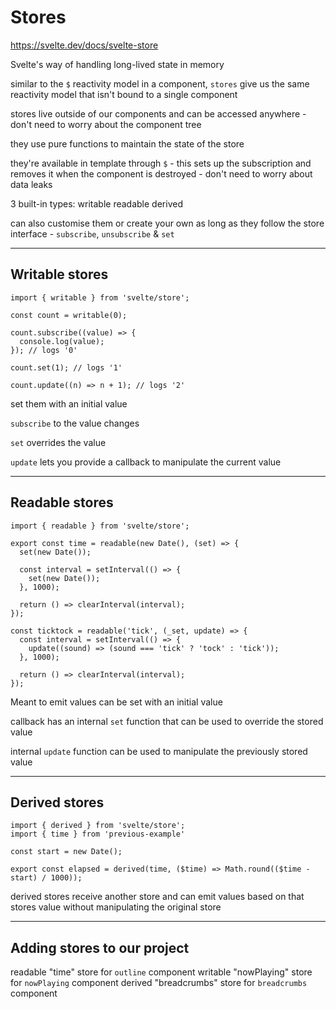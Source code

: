 # Stores

https://svelte.dev/docs/svelte-store

Svelte's way of handling long-lived state in memory

similar to the `$` reactivity model in a component, `stores` give us the same reactivity model that isn't bound to a single component

stores live outside of our components and can be accessed anywhere - don't need to worry about the component tree

they use pure functions to maintain the state of the store

they're available in template through `$` - this sets up the subscription and removes it when the component is destroyed - don't need to worry about data leaks

3 built-in types:
writable
readable
derived

can also customise them or create your own as long as they follow the store interface - `subscribe`, `unsubscribe` & `set`


---
## Writable stores
```
import { writable } from 'svelte/store';
 
const count = writable(0);

count.subscribe((value) => {
  console.log(value);
}); // logs '0'
 
count.set(1); // logs '1'
 
count.update((n) => n + 1); // logs '2'
```

set them with an initial value

`subscribe` to the value changes

`set` overrides the value

`update` lets you provide a callback to manipulate the current value

---
## Readable stores
```
import { readable } from 'svelte/store';
 
export const time = readable(new Date(), (set) => {
  set(new Date());
 
  const interval = setInterval(() => {
    set(new Date());
  }, 1000);
 
  return () => clearInterval(interval);
});

const ticktock = readable('tick', (_set, update) => {
  const interval = setInterval(() => {
    update((sound) => (sound === 'tick' ? 'tock' : 'tick'));
  }, 1000);
 
  return () => clearInterval(interval);
});
```

Meant to emit values
can be set with an initial value

callback has an internal `set` function that can be used to override the stored value

internal `update` function can be used to manipulate the previously stored value


---
## Derived stores
```
import { derived } from 'svelte/store';
import { time } from 'previous-example'
 
const start = new Date();

export const elapsed = derived(time, ($time) => Math.round(($time - start) / 1000));
```

derived stores receive another store and can emit values based on that stores value without manipulating the original store

---
## Adding stores to our project

readable "time" store for `outline` component
writable "nowPlaying" store for `nowPlaying` component
derived "breadcrumbs" store for `breadcrumbs` component
